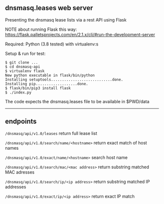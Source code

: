 
## dnsmasq.leases web server

Presenting the dnsmasq lease lists via a rest API using Flask

NOTE about running Flask this way: https://flask.palletsprojects.com/en/2.1.x/cli/#run-the-development-server 

Required: Python (3.8 tested) with virtualenv:s 

Setup & run for test:

    $ git clone ...  
    $ cd dnsmasq-api
    $ virtualenv flask
    New python executable in flask/bin/python
    Installing setuptools............................done.
    Installing pip...................done.
    $ flask/bin/pip3 install flask
    $ ./index.py

The code expects the dnsmasq.leases file to be available in $PWD/data

----

## endpoints

`/dnsmasq/api/v1.0/leases` return full lease list

`/dnsmasq/api/v1.0/search/name/<hostname>` return exact match of host names

`/dnsmasq/api/v1.0/exact/name/<hostname>` search host name

`/dnsmasq/api/v1.0/search/mac/<mac address>` return substring matched MAC adresses

`/dnsmasq/api/v1.0/search/ip/<ip address>` return substring matched IP addresses

`/dnsmasq/api/v1.0/exact/ip/<ip address>` return exact IP match

 